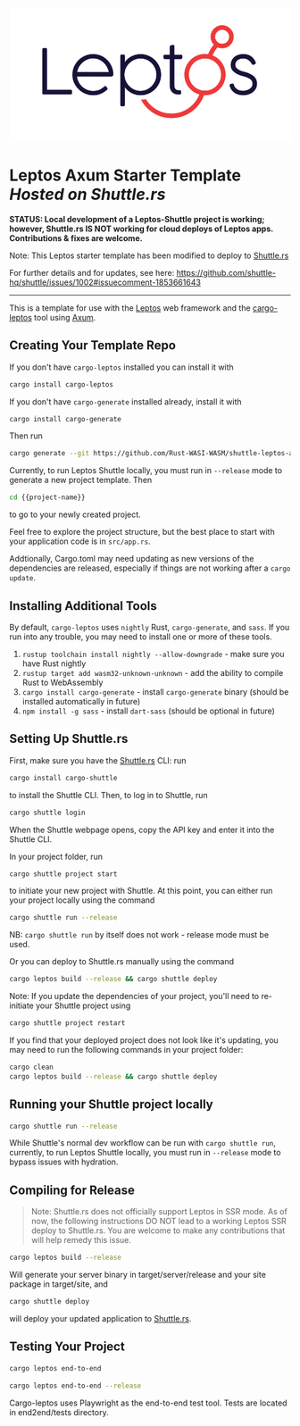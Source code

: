 <picture>
    <source srcset="https://raw.githubusercontent.com/leptos-rs/leptos/main/docs/logos/Leptos_logo_Solid_White.svg" media="(prefers-color-scheme: dark)">
    <img src="https://raw.githubusercontent.com/leptos-rs/leptos/main/docs/logos/Leptos_logo_RGB.svg" alt="Leptos Logo">
</picture>

# Leptos Axum Starter Template <i>Hosted on Shuttle.rs</i>

**STATUS: Local development of a Leptos-Shuttle project is working; however, Shuttle.rs IS NOT working for cloud deploys of Leptos apps. Contributions & fixes are welcome.**

Note: This Leptos starter template has been modified to deploy to [Shuttle.rs](https://www.shuttle.rs/)

For further details and for updates, see here: https://github.com/shuttle-hq/shuttle/issues/1002#issuecomment-1853661643

---

This is a template for use with the [Leptos](https://github.com/leptos-rs/leptos) web framework and the [cargo-leptos](https://github.com/akesson/cargo-leptos) tool using [Axum](https://github.com/tokio-rs/axum).

## Creating Your Template Repo

If you don't have `cargo-leptos` installed you can install it with

```sh
cargo install cargo-leptos
```

If you don't have `cargo-generate` installed already, install it with

```sh
cargo install cargo-generate
```

Then run
```sh
cargo generate --git https://github.com/Rust-WASI-WASM/shuttle-leptos-axum.git
```
Currently, to run Leptos Shuttle locally, you must run in `--release` mode
to generate a new project template. Then

```sh
cd {{project-name}}
```

to go to your newly created project.

Feel free to explore the project structure, but the best place to start with your application code is in `src/app.rs`.

Addtionally, Cargo.toml may need updating as new versions of the dependencies are released, especially if things are not working after a `cargo update`.


## Installing Additional Tools

By default, `cargo-leptos` uses `nightly` Rust, `cargo-generate`, and `sass`. If you run into any trouble, you may need to install one or more of these tools.

1. `rustup toolchain install nightly --allow-downgrade` - make sure you have Rust nightly
2. `rustup target add wasm32-unknown-unknown` - add the ability to compile Rust to WebAssembly
3. `cargo install cargo-generate` - install `cargo-generate` binary (should be installed automatically in future)
4. `npm install -g sass` - install `dart-sass` (should be optional in future)



## Setting Up Shuttle.rs

First, make sure you have the [Shuttle.rs](https://www.shuttle.rs/) CLI: run

```sh
cargo install cargo-shuttle
```

to install the Shuttle CLI. Then, to log in to Shuttle, run

```sh
cargo shuttle login
```

When the Shuttle webpage opens, copy the API key and enter it into the Shuttle CLI.


In your project folder, run

```sh
cargo shuttle project start
```

to initiate your new project with Shuttle. At this point, you can either run your project locally using the command

```sh
cargo shuttle run --release
```
NB: `cargo shuttle run` by itself does not work - release mode must be used.


Or you can deploy to Shuttle.rs manually using the command

```sh
cargo leptos build --release && cargo shuttle deploy
```

Note: If you update the dependencies of your project, you'll need to re-initiate your Shuttle project using

```sh
cargo shuttle project restart
```

If you find that your deployed project does not look like it's updating, you may need to run the following commands in your project folder:

```sh
cargo clean
cargo leptos build --release && cargo shuttle deploy
```

## Running your Shuttle project locally

```sh
cargo shuttle run --release
```

While Shuttle's normal dev workflow can be run with `cargo shuttle run`, currently, to run Leptos Shuttle locally, you must run in `--release` mode to bypass issues with hydration.


## Compiling for Release

> Note: Shuttle.rs does not officially support Leptos in SSR mode. As of now, the following instructions DO NOT lead to a working Leptos SSR deploy to Shuttle.rs. You are welcome to make any contributions that will help remedy this issue.

```sh
cargo leptos build --release
```

Will generate your server binary in target/server/release and your site package in target/site, and

```sh
cargo shuttle deploy
```

will deploy your updated application to [Shuttle.rs](https://www.shuttle.rs/).


## Testing Your Project
```sh
cargo leptos end-to-end
```

```sh
cargo leptos end-to-end --release
```

Cargo-leptos uses Playwright as the end-to-end test tool.
Tests are located in end2end/tests directory.


<!-- ----------- Not relevant for deploying to Shuttle ----------------

## Executing a Server on a Remote Machine Without the Toolchain
After running a `cargo leptos build --release` the minimum files needed are:

1. The server binary located in `target/server/release`
2. The `site` directory and all files within located in `target/site`

Copy these files to your remote server. The directory structure should be:

```text
shuttle-leptos
site/
```

Set the following environment variables (updating for your project as needed):

```text
LEPTOS_OUTPUT_NAME="shuttle-leptos"
LEPTOS_SITE_ROOT="site"
LEPTOS_SITE_PKG_DIR="pkg"
LEPTOS_SITE_ADDR="127.0.0.1:3000"
LEPTOS_RELOAD_PORT="3001"
```

Finally, run the server binary.

-->
